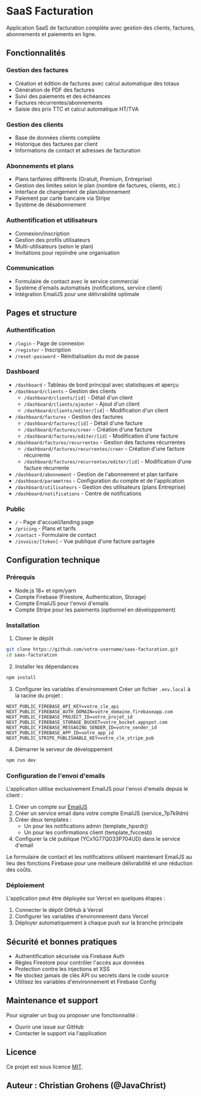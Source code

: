 # SaaS Facturation

Application SaaS de facturation complète avec gestion des clients, factures, abonnements et paiements en ligne.

## Fonctionnalités

### Gestion des factures
- Création et édition de factures avec calcul automatique des totaux
- Génération de PDF des factures
- Suivi des paiements et des échéances
- Factures récurrentes/abonnements 
- Saisie des prix TTC et calcul automatique HT/TVA

### Gestion des clients
- Base de données clients complète
- Historique des factures par client
- Informations de contact et adresses de facturation

### Abonnements et plans
- Plans tarifaires différents (Gratuit, Premium, Entreprise)
- Gestion des limites selon le plan (nombre de factures, clients, etc.)
- Interface de changement de plan/abonnement
- Paiement par carte bancaire via Stripe
- Système de désabonnement

### Authentification et utilisateurs
- Connexion/inscription
- Gestion des profils utilisateurs
- Multi-utilisateurs (selon le plan)
- Invitations pour rejoindre une organisation

### Communication
- Formulaire de contact avec le service commercial
- Système d'emails automatisés (notifications, service client)
- Intégration EmailJS pour une délivrabilité optimale

## Pages et structure

### Authentification
- `/login` - Page de connexion
- `/register` - Inscription
- `/reset-password` - Réinitialisation du mot de passe

### Dashboard
- `/dashboard` - Tableau de bord principal avec statistiques et aperçu
- `/dashboard/clients` - Gestion des clients
  - `/dashboard/clients/[id]` - Détail d'un client
  - `/dashboard/clients/ajouter` - Ajout d'un client
  - `/dashboard/clients/editer/[id]` - Modification d'un client
- `/dashboard/factures` - Gestion des factures
  - `/dashboard/factures/[id]` - Détail d'une facture
  - `/dashboard/factures/creer` - Création d'une facture
  - `/dashboard/factures/editer/[id]` - Modification d'une facture
- `/dashboard/factures/recurrentes` - Gestion des factures récurrentes
  - `/dashboard/factures/recurrentes/creer` - Création d'une facture récurrente
  - `/dashboard/factures/recurrentes/editer/[id]` - Modification d'une facture récurrente
- `/dashboard/abonnement` - Gestion de l'abonnement et plan tarifaire
- `/dashboard/parametres` - Configuration du compte et de l'application
- `/dashboard/utilisateurs` - Gestion des utilisateurs (plans Entreprise)
- `/dashboard/notifications` - Centre de notifications

### Public 
- `/` - Page d'accueil/landing page
- `/pricing` - Plans et tarifs
- `/contact` - Formulaire de contact
- `/invoice/[token]` - Vue publique d'une facture partagée

## Configuration technique

### Prérequis
- Node.js 18+ et npm/yarn
- Compte Firebase (Firestore, Authentication, Storage)
- Compte EmailJS pour l'envoi d'emails
- Compte Stripe pour les paiements (optionnel en développement)

### Installation

1. Cloner le dépôt
```bash
git clone https://github.com/votre-username/saas-facturation.git
cd saas-facturation
```

2. Installer les dépendances
```bash
npm install
```

3. Configurer les variables d'environnement
Créer un fichier `.env.local` à la racine du projet :
```
NEXT_PUBLIC_FIREBASE_API_KEY=votre_cle_api
NEXT_PUBLIC_FIREBASE_AUTH_DOMAIN=votre_domaine.firebaseapp.com
NEXT_PUBLIC_FIREBASE_PROJECT_ID=votre_projet_id
NEXT_PUBLIC_FIREBASE_STORAGE_BUCKET=votre_bucket.appspot.com
NEXT_PUBLIC_FIREBASE_MESSAGING_SENDER_ID=votre_sender_id
NEXT_PUBLIC_FIREBASE_APP_ID=votre_app_id
NEXT_PUBLIC_STRIPE_PUBLISHABLE_KEY=votre_cle_stripe_pub
```

4. Démarrer le serveur de développement
```bash
npm run dev
```

### Configuration de l'envoi d'emails

L'application utilise exclusivement EmailJS pour l'envoi d'emails depuis le client :

1. Créer un compte sur [EmailJS](https://www.emailjs.com/)
2. Créer un service email dans votre compte EmailJS (service_7p7k9dm)
3. Créer deux templates : 
   - Un pour les notifications admin (template_hpsrdrj)
   - Un pour les confirmations client (template_fvccesb)
4. Configurer la clé publique (YCx1G77Q033P704UD) dans le service d'email

Le formulaire de contact et les notifications utilisent maintenant EmailJS au lieu des fonctions Firebase pour une meilleure délivrabilité et une réduction des coûts.

### Déploiement

L'application peut être déployée sur Vercel en quelques étapes :

1. Connecter le dépôt GitHub à Vercel
2. Configurer les variables d'environnement dans Vercel
3. Déployer automatiquement à chaque push sur la branche principale

## Sécurité et bonnes pratiques

- Authentification sécurisée via Firebase Auth
- Règles Firestore pour contrôler l'accès aux données
- Protection contre les injections et XSS
- Ne stockez jamais de clés API ou secrets dans le code source
- Utilisez les variables d'environnement et Firebase Config

## Maintenance et support

Pour signaler un bug ou proposer une fonctionnalité :
- Ouvrir une issue sur GitHub
- Contacter le support via l'application

## Licence

Ce projet est sous licence [MIT](https://opensource.org/licenses/MIT).

## Auteur : Christian Grohens (@JavaChrist)